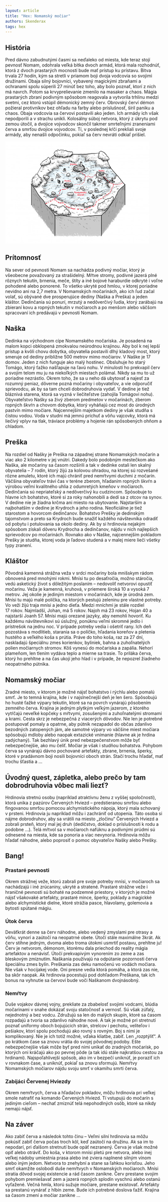 ```yaml
---
layout: article
title: "Hex: Nomamský močiar"
authors: Skenderax
tags: hex
---
```


## História

Pred dávno zabudnutými časmi sa neďaleko od miesta, kde teraz stojí pevnosť Nomam, odohrala veľká bitka dvoch armád, ktorá mala rozhodnúť, ktorá z dvoch prastarých mocností bude mať prístup ku prístavu. Bitva trvala 27 hodín, kým sa stretli v priamom boji dvoja vodcovia so svojimi družinami. Obaja silný bojovníci, vybavený magickými zbraňami a ochranami spolu súperili 27 minúť bez toho, aby bolo poznať, ktorí z nich má navrch. Potom sa krvyprelievanie zmenilo na masaker a chaos. Mágia prastarých zbraní podivným spôsobom reagovala a vytvorila trhlinu medzi svetmi, cez ktorú vstúpil démonický zemný červ. Obrovský červí démon požieral protivníkov bez ohľadu na farby alebo príslušnosť, šíril paniku a chaos. Obaja vodcovia sa červovi postavili ako jeden. Ich armády ich však nepodporili a v strachu unikli. Kolosálny súboj netvora, ktorý z úkrytu pod zemou útočil, a dvojice vojvodcov skončil takmer smrteľnými zraneniami červa a smrťou dvojice vojvodcov. Tí, v poslednej kŕči prekliali svoje armády, aby nenašli odpočinku, pokiaľ sa červ nevráti odkiaľ prišiel.

![](skenderax-opt.jpg)

## Prítomnosť

Na sever od pevnosti Nomam sa nachádza podivný močiar, ktorý je všeobecne považovaný za strašidelný. Mŕtve stromy, podivné jazerá plné rôznych tekutín, brnenia, meče, štíty a iné bojové haraburdie odkryté i voľne pohodené alebo ponorené. To všetko ukryté pod hmlou, v ktorej poriadne nevidno ani na 2,7 metra. V Nomamských močarinách, ako ich ľud začal volať, sú obývané dve prosperujúce dediny (Naška a Preška) a jeden kláštor. Dedinčania sú ponurí, mrzutý a nedôverčivý ľudia, ktorý zarábajú na zbieraní kovu a ropných tekutín v močiaroch a po menšom alebo väčšom spracovaní ich predávajú v pevnosti Nomam.

## Naška

Dedinka na východnom cípe Nomamského močariska. Je posadená na malom kopci obklopená zmokvalou neúrodnou krajinou. Aby bol k nej lepší prístup a kvôli chovu dobytka, obyvatelia postavili dlhý kladový most, ktorý smeruje od dediny približne 500 metrov mimo močiarov. V Naške je 17 domov. Jeden z nich funguje ako malý hostinec. Obsluhuje ho starý Tomágo, ktorý ťažko našľapuje na ľavú nohu. V minulosti ho prekvapil červ a svojim telom mu ju na niekoľkých miestach polámal. Nikdy sa mu to už poriadne nezrástlo. Okrem toho, že sa u neho dá ubytovať a najesť za rozumný peniaz, dôverne pozná močariny i obyvateľov, a vie odporučiť sprievodcu, ak by sa tam chceli dobrodruhovia vydať. V dedine je tiež bláznivá starena, ktorá sa vyzná v liečiteľstve (zahojila Tomágovi nohu). Obyvateľstvo Našky sa živý zberom predmetov v močarinách, zberom ropných škvŕn a chovom dobytka, ktorý vyháňajú cez most do úrodných pastvín mimo močiare. Najcennejším majetkom dediny je však studňa s čistou vodou. Voda v studni má jemnú príchuť a vôňu vajcovky, ktorá má liečivý vplyv na tlak, tráviace problémy a hojenie rán spôsobených ohňom a chladom.

## Preška

Na rozdiel od Našky je Preška na západnej strane Nomamských močarín a viac ako 2 kilometre v jej vnútri. Dakedy bolo podobným mestečkom ako Naška, ale močariny sa časom rozšírili a tak v dedinke ostali len skalný obyvatelia – 7 rodín, ktorý žijú za kolovou ohradou, na ktorej sú rozvešané rôzne amuletu, ktoré ich majú chrániť pred nemŕtvymi duchmi z močarín. Väčšina obyvateľov trávi čas v teréne zberom, hľadaním ropných škvŕn a výrobou veľmi kvalitného uhlia z odumretých kmeňov v močiaroch. Dedinčania sú nepriateľský a nedôverčivý ku cudzincom. Spôsobuje to hlavne ich bohatstvo, ktoré si za roky nahonobili a dedí sa z otcov na synov. V dedine nie je žiadna krčma ani miesto na ubytovanie. Najstarším a najbohatším v dedine je Krydroch a jeho rodina. Neoficiálne je tiež starostom a hovorcom dedinčanov. Bohatstvo Prešky je dedinským tajomstvom a preto sa Krydroch bude snažiť každého návštevníka odradiť od pobytu i potulovania sa okolo dediny. Ak by si hrdinovia nejakým spôsobom získali dôveru Krydrocha a dedinčanov, nájdu v nich najlepších sprievodcov po močarinách. Rovnako ako v Naške, najcennejším pokladom Prešky je studňa, ktorej voda je ľadovo studená a v malej miere lieči všetky typy zranení.

## Kláštor

Pôvodná kamenná strážna veža v srdci močariny bola mníšskym rádom obnovená pred mnohými rokmi. Mnísi tu po desaťročia, možno stáročia, vedú asketický život s dôležitým poslaním – nedovoliť netvorovi opustiť močarinu. Veža je kamenná, kruhová, v priemere široká 10 a vysoká 7 metrov. Jej okolie je jediným miestom v močarinách, kde je úrodná zem. Mnísi tu majú malé políčka, na ktorých pestujú zeleninu pre vlastné potreby. Vo veži žijú traja mnísi a jedno dieťa. Medzi mníchmi je stále rozdiel 17 rokov. Najmladší, Johan, má 5 rokov. Najoh má 23 rokov, Hojan 40 a najstarší Joanh 57. Mnísi majú orezané jazyky, aby nemohli hovoriť. Ku každému návštevníkovi sú úslužný, ponúknu veľmi skromné jedlo i prístrešok na jednu noc. V prípade potreby vedia i ošetriť rany. Ich deň pozostáva s modlitieb, starania sa o políčko, hľadania koreňov a pletenia hustého a veľkého koša s prútia. Práve do toho koša, raz za 27 dní, naskladajú špeciálnu zmes korienkov, byliniek, bahna a zuhoľnatelých polien močiarnych stromov. Kôš vynesú do močariska a zapália. Nehorí plameňom, len tlením vydáva teplo a mierne sa trasie. To priláka červa, ktorý ho prehltne a na čas ukojí jeho hlad i v prípade, že nepozrel žiadneho neopatrného pútnika.

## Nomamský močiar

Zradné miesto, v ktorom je možné nájsť bohatstvo i rýchlu alebo pomalú smrť. Je to temná krajina, kde i v najslnečnejší deň je len šero. Spôsobujú ho husté ťažké výpary tekutín, ktoré sa na povrch vynárajú pôsobením zemného červa. Krajina je jedným plytkým veľkým jazerom, z ktorého vytŕčajú neveľké kopčeky s mŕtvymi, zosušenými a zuhoľnatelými stromami a krami. Cesta skrz je nebezpečná z viacerých dôvodov. Nie len je potrebné postupovať pomaly a opatrne, aby pútnik nezapadol do občas zdanlivo bezodných zatopených jám, ale samotné výpary vo väčšine miest močiara spôsobujú mdloby alebo naopak extazické vnímanie (hlavne ak je hrdina zadýchaný). Tak bezhlavý únik pred nebezpečenstvom môže byť nebezpečnejšie, ako mu čeliť. Močiar je však i studňou bohatstva. Pohybom červa sa vynárajú dávno pochované artefakty, zbrane, brnenia, šperky, ktoré v pradávnom boji nosili bojovníci oboch strán. Stačí trochu hľadať, mať trochu šťastia a …

## Úvodný quest, zápletka, alebo prečo by tam dobrodruhovia vôbec mali liezť?

Hrdinovia stretnú osobu (napríklad atraktívnu ženu z vyššej spoločnosti), ktorá unika z pazúrov Červených Hviezd – predstieranou smrťou alebo fingovanou smrťou pomocou alchymistického nápoja, ktorý mala schovaný v prsteni. Hrdinovia ju napríklad môžu i zachrániť od utopenia. Táto osoba si nájme dobrodruhov, aby sa vrátili na miesto „zločinu“ Červených Hviezd a zobrali prsteň, ktorý mal jej druh (dedičstvo, doklad o príslušnosti k rodu a podobne …). Telá mŕtvol sa v močiaroch nafúknu a podivnými prúdmi sú odnesené na miesta, kde sa ponoria a viac nevynoria. Hrdinovia môžu hľadať náhodne, alebo poprosiť o pomoc obyvateľov Našky alebo Prešky.

## Bang!

### Prastaré pevnosti

Okrem strážnej veže, ktorú zabrali pre svoje potreby mnísi, v močiaroch sa nachádzajú i iné zrúcaniny, ukryté a stratené. Prastaré strážne veže i hraničné pevnosti sú bohaté na podzemné priestory, v ktorých je možné nájsť všakovaké artefakty, prastaré mince, šperky, poklady a magickké alebo alchymistické dielne, ktoré strážia pasce, hlavolamy, golemovia a bytosti spútané mágiu.

### Útok červa

Deväťkrát denne sa červ náhodne, alebo vedený zmyslami pre otrasy a vôňu, vynorí a zaútočí na neopatrné obete. Útočí stále maximálne 3krát. Ak červ stihne jedným, dvoma alebo troma útokmi usmrtiť postavu, prehltne ju! Červ je netvorom, démonom, ktorému dala priechod do reality mágia artefaktov a nenávisť. Útočí prekvapivým vynorením zo zeme a zas bleskovým zmiznutím. Naškania používajú na odpútanie pozornosti červa špeciálnu zmes bylín. Preškania zas deku namočenú vo vodách močiara. Nie však v hocijakej vode. Oni presne vedia ktorá pomáha, a ktorá zas nie, ba skôr naopak. Ak hrdinovia pocestujú pod dohľadom Preškana, tak ich bonus na vyhnutie sa červovi bude voči Naškanom dvojnásobný.

### Nemŕtvy

Duše vojakov dávnej vojny, prekliate za zbabelosť svojimi vodcami, blúdia močarinami v snahe dokázať svoju statočnosť a vernosť. Sú však zúfalý, nejednotný a bez vodcu. Združujú sa len do malých skupín, ktoré sa časom rozpadajú a tvoria sa zdanlivo náhodne nové. A tak je možné pri stretnutí poznať uniformy oboch bojujúcich strán, strelcov i pechotu, veliteľov i pešiakov, ktorí spolu pochodujú ako rovný s rovným. Boj s nimi je komplikovaný. Nie je ich totiž možné, vďaka kliatbe, zabiť. Len „rozptýliť“. A po krátkom čase sa znovu vrátia do svojej pôvodnej podoby. Ešte nebezpečnejšie však môže byť pred nimi unikať do zradných močarísk, po ktorých oni kráčajú ako po pevnej pôde (a tak idú stále najkratšou cestou za hrdinami). Najspoľahlivejší spôsob, ako im v bezpečí uniknúť, je poraziť ich v rovnakom čase, a uniknúť, pokiaľ sa znovu sformujú. Nemŕtvy Nomamských močiarov nájdu svoju smrť v okamihu smrti červa.

### Zabijáci Červenej Hviezdy

Okrem nemŕtvych, červa a hľadačov pokladov, môžu hrdinovia pri veľkej smole natrafiť na komando Červených Hviezd. Tí vstupujú do močarín s jediným cieľom – nechať zmiznúť telá nepohodlných osôb, ktoré sa nikdy nemajú nájsť.

## Na záver

Ako zabiť červa a následok tohto činu – Veľmi silní hrdinovia sa môžu pokúsiť zabiť červa počas troch kôl, keď zaútočí na družinu. Ak sa im to nepodarí, pri ďalšom stretnutí bude opäť nezranený. Červa je však možné opiť alebo otráviť. Do koša, v ktorom mnísi pletú pre netvora, alebo inej veľkej nádoby umiestnia prasa alebo iné zviera naplnené silným vínom alebo iným jedom. Netvora to znehybní a stane sa ľahkou korisťou. Jeho smrť okamžite oslobodí duše nemŕtvych v Nomamských močiaroch. Mnísi stratia dôvod svojej existencie a rád časom zanikne. Červ prestane svojim pohybom premiešavať zem a jazerá ropných splodín vyschnú alebo ostanú vyťažené. Večná hmla, ktorú sužuje močiare, prestane existovať. Artefakty sa prestanú vynárať z hlbín zeme. Bude ich potrebné doslova ťažiť. Krajina sa časom zmení a močiar zanikne …
